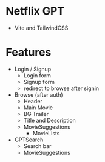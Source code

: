 # Netflix GPT

- Vite and TailwindCSS

# Features

- Login / Signup
  - Login form
  - Signup form
  - redirect to browse after signin
- Browse (after auth)
  - Header
  - Main Movie
  - BG Trailer
  - Title and Description
  - MovieSuggestions
    - MovieLists
- GPTSearch
  - Search bar
  - MovieSuggestions
